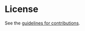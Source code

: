 # License

See the
[guidelines for contributions](https://github.com/kirsey/draft-sy-tls-resumption-group/blob/master/CONTRIBUTING.md).
